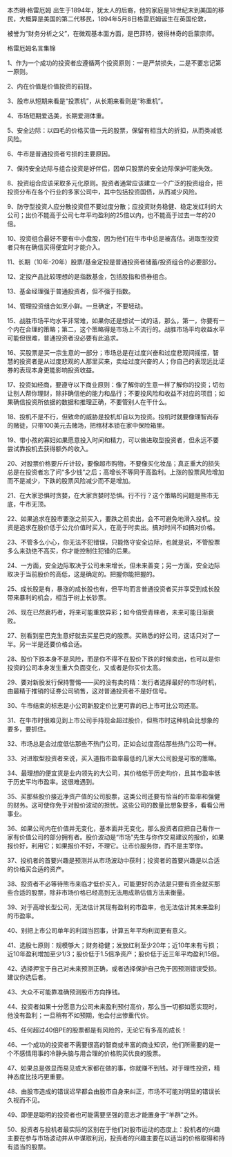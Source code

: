 本杰明·格雷厄姆 出生于1894年，犹太人的后裔，他的家庭是18世纪末到美国的移民，大概算是美国的第二代移民，1894年5月8日格雷厄姆诞生在英国伦敦，

被誉为”财务分析之父”，在微观基本面方面，是巴菲特，彼得林奇的启蒙宗师。

格雷厄姆名言集锦

1、作为一个成功的投资者应遵循两个投资原则：一是严禁损失，二是不要忘记第一原则。

2、内在价值是价值投资的前提。

3、股市从短期来看是“投票机”，从长期来看则是“称重机”。

4、市场短期爱选美，长期爱测体重。

5、安全边际：以四毛的价格买值一元的股票，保留有相当大的折扣，从而类减低风险。

6、牛市是普通投资者亏损的主要原因。

7、保持安全边际与组合投资是好伴侣，因单只股票的安全边际保护可能失效。

8、投资组合应该采取多元化原则。投资者通常应该建立一个广泛的投资组合，把投资分布在各个行业的多家公司中，其中包括投资国债，从而减少风险。

9、防守型投资人应分散投资但不要过度分散；应投资财务稳健、稳定发红利的大公司；出价不能高于公司七年平均盈利的25倍以内，也不能高于过去一年的20倍。

10、投资组合最好不要有中小盘股，因为他们在牛市中总是被高估。进取型投资者只有在确信买得便宜时才能介入。

11、长期（10年-20年）股票/基金定投是普通投资者储蓄/投资组合的必要部分。

12、定投产品比较理想的是指数基金，包括股指和债券组合。

13、基金经理强于普通投资者，但不强于指数。

14、管理投资组合如烹小鲜。一旦确定，不要轻动。

15、战胜市场平均水平非常难，如果你还是想试一试的话，那么，第一，你要有一个内在合理的策略；第二，这个策略得是市场上不流行的。战胜市场平均收益水平可能但很难，普通投资者没必要有此追求。

16、买股票是买一宗生意的一部分；市场总是在过度兴奋和过度悲观间摇摆，智慧的投资者是从过度悲观的人那里买来，卖给过度兴奋的人；你自己的表现远比证券的表现本身更能影响投资收益。

17、投资如经商，要遵守以下商业原则：像了解你的生意一样了解你的投资；切勿让别人帮你理财，除非确信他的能力和品行；不要投风险和收益不对应的项目；如果确信投资所依据的数据和推理正确，不要管别人在干什么。

18、投机不是不行，但致命的威胁是投机却自以为投资。投机时就要像理智尚存的赌徒，只带100美元去赌场，把棺材本锁在家中保险箱里。

19、带小孩的寡妇如果愿意投入时间和精力，可以做进取型投资者，但永远不要尝试靠投机去获得额外的收入。

20、对股票价格要斤斤计较，要像超市购物，不要像买化妆品；真正重大的损失总是在投资者忘了问“多少钱”之后；高增长不等同于高盈利。上涨的股票风险增加而不是减少，下跌的股票风险减少而不是增加。

21、在大家恐惧时贪婪，在大家贪婪时恐惧。行不行？这个策略的问题是熊市无底，牛市无顶。

22、如果追求在股市要涨之前买入，要跌之前卖出，会不可避免地滑入投机。投资是追求在股价低于公允价值时买入，在高于时卖出。搞对时间不如搞对价格。

23、不管多么小心，你无法不犯错误，只能恪守安全边际，也就是说，不管股票多么来劲绝不高买，你才能控制住犯错的后果。

24、一方面，安全边际取决于公司未来增长，但未来善变；另一方面，安全边际取决于当前股价的高低，这是确定的。把握你能把握的。

25、成长股是有，暴涨的成长股也有，但平均而言普通投资者买并享受到成长股带来暴利的机会，相当于树上长钞票。

26、现在已然衰朽者，将来可能重放异彩；如今倍受青睐者，未来可能日渐衰败。

27、别看到星巴克生意好就去买星巴克的股票。买熟悉的好公司，这话只对了一半。另一半是还要价格合适。

28、股价下跌本身不是风险，而是你不得不在股价下跌的时候卖出，也可以是你投资的公司本身发生重大负面变化，又或者是你买价太高。

29、要对新股发行保持警惕——买的没有卖的精：发行者选择最好的市场时机，由最精于推销的证券公司销售，这对普通投资者不是好信号。

30、牛市结束的标志是小公司新股定价比更可靠的已上市可比公司还高。

31、在牛市时很难见到上市公司手持现金超过股价，但熊市时这种机会比想象的要多，要抓住。

32、市场总是会过度低估那些不热门公司，正如会过度高估那些热门公司一样。

33、对进取型投资者来说，买入道指市盈率最低的几家大公司股是可取的策略。

34、最理想的便宜货是业内领先的大公司，其价格低于历史均价，且其市盈率低于历史平均市盈率。这很难遇到。

35、买那些股价接近净资产值的公司股票，这类公司还要有恰当的市盈率和强健的财务。这可使你免于对股价波动的担忧。这些公司的数量比想象要多，看看公用事业。

36、如果公司内在价值并无变化，基本面并无变化，那么投资者应把自己看作一家有价值公司的部分拥有者。股价波动是“市场”先生与你作交易建议的报价，如果报价好，利用它；如果报价不好，不理它。让市价服务你，而不是主宰你。

37、投机者的首要兴趣是预测并从市场波动中获利；投资者的首要兴趣是以合适的价格买合适的资产。

38、投资者不必等待熊市来临才低价买入，可能更好的办法是只要有资金就买那些合适的股票，除非市场价格已经高到无法用成熟估值方法来衡量。

39、对于高增长型公司，无法估计其现有盈利的市盈率，也无法估计其未来盈利的市盈率。

40、别把上市公司单年的利润当回事，计算五年平均利润更有意义。

41、选股七原则：规模够大；财务稳健；发放红利至少20年；近10年未有亏损；近10年盈利增加至少1/3；股价低于1.5倍净资产；股价低于近三年平均盈利15倍。

42、选择押宝于自己对未来预测正确，或者选择保护自己免于因预测错误受损。建议你选后者。

43、大众不可能靠准确预测股市方向挣钱。

44、投资者如果十分愿意为公司未来盈利预付高价，那么当一切都如愿实现时，他没有盈利；一旦稍有不如预期，他会付出惨重代价。

45、任何超过40倍PE的股票都是有风险的，无论它有多高的成长！

46、一个成功的投资者不需要很高的智商或丰富的商业知识，他们所需要的是一个不感情用事的冷静头脑与用合理的价格购买优良的股票。

47、如果总是做显而易见或大家都在做的事，你就赚不到钱。对于理性投资，精神态度比技巧更重要。

48、由股市造成的错误迟早都会由股市自身来纠正，市场不可能对明显的错误长久视而不见。

49、即便是聪明的投资者也可能需要坚强的意志才能置身于“羊群”之外。

50、投资者与投机者最实际的区别在于他们对股市运动的态度上：投机者的兴趣主要在参与市场波动并从中谋取利润，投资者的兴趣主要在以适当的价格取得和持有适当的股票。